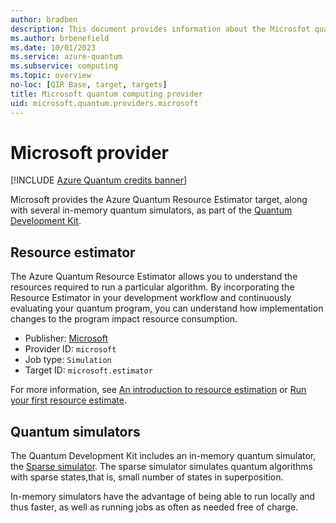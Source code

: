 ```yaml
---
author: bradben
description: This document provides information about the Microsfot quantum computing Resource Estimation provider
ms.author: brbenefield
ms.date: 10/01/2023
ms.service: azure-quantum
ms.subservice: computing
ms.topic: overview
no-loc: [QIR Base, target, targets]
title: Microsoft quantum computing provider
uid: microsoft.quantum.providers.microsoft
---
```


# Microsoft provider

[!INCLUDE [Azure Quantum credits banner](includes/azure-quantum-credits.md)]

Microsoft provides the Azure Quantum Resource Estimator target, along with several in-memory quantum simulators, as part of the [Quantum Development Kit](xref:microsoft.quantum.install-qdk.overview).

## Resource estimator

The Azure Quantum Resource Estimator allows you to understand the resources required to run a particular algorithm. By incorporating the Resource Estimator in your development workflow and continuously evaluating your quantum program, you can understand how implementation changes to the program impact resource consumption.

- Publisher: [Microsoft](https://quantum.microsoft.com)
- Provider ID: `microsoft`
- Job type: `Simulation`
- Target ID: `microsoft.estimator`

For more information, see [An introduction to resource estimation](xref:microsoft.quantum.overview.intro-resource-estimator) or [Run your first resource estimate](xref:microsoft.quantum.quickstarts.computing.resources-estimator).

## Quantum simulators

The Quantum Development Kit includes an in-memory quantum simulator, the [Sparse simulator](xref:microsoft.quantum.machines.overview.sparse-simulator). The sparse simulator simulates quantum algorithms with sparse states,that is, small number of states in superposition.

In-memory simulators have the advantage of being able to run locally and thus faster, as well as running jobs as often as needed free of charge.
